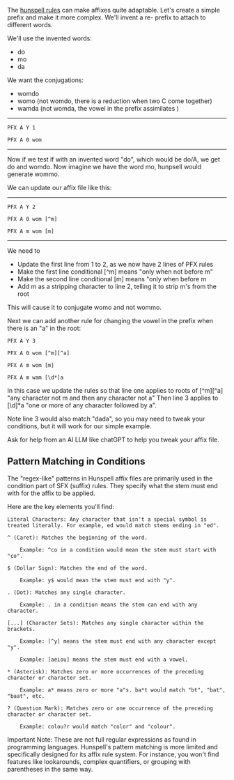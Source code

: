 The [hunspell rules](https://www.systutorials.com/docs/linux/man/4-hunspell/) can make affixes quite adaptable. Let's create a simple prefix and make it more complex. We'll invent a re- prefix to attach to different words.

We'll use the invented words:

 - do
 - mo
 - da

We want the conjugations:

- womdo
- womo (not womdo, there is a reduction when two C come together)
- wamda (not womda, the vowel in the prefix assimilates )

---


`PFX A Y 1`


`PFX A 0 wom`

---

Now if we test if with an invented word "do", which would be do/A, we get do and womdo. Now imagine we have the word mo, hunpsell would generate wommo.

We can update our affix file like this:

---


`PFX A Y 2`

`PFX A 0 wom [^m]`

`PFX A m wom [m]`

---

We need to

 - Update the first line from 1 to 2, as we now have 2 lines of PFX rules
 - Make the first line conditional [^m] means "only when not before m"
 - Make the second line conditional [m] means "only when before m
 - Add m as a stripping character to line 2, telling it to strip m's from the root

This will cause it to conjugate womo and not wommo.

Next we can add another rule for changing the vowel in the prefix when there is an "a" in the root:

`PFX A Y 3`

`PFX A 0 wom [^m][^a]`

`PFX A m wom [m]`

`PFX A m wam [\d*]a`

In this case we update the rules so that line one applies to roots of [^m][^a] "any character not m and then any character not a"
Then line 3 applies to [\d]*a "one or more of any character followed by a".

Note line 3 would also match "dada", so you may need to tweak your conditions, but it will work for our simple example.

Ask for help from an AI LLM like chatGPT to help you tweak your affix file.


## Pattern Matching in Conditions

The "regex-like" patterns in Hunspell affix files are primarily used in the condition part of SFX (suffix) rules. They specify what the stem must end with for the affix to be applied.

Here are the key elements you'll find:

    Literal Characters: Any character that isn't a special symbol is treated literally. For example, ed would match stems ending in "ed".

    ^ (Caret): Matches the beginning of the word.

        Example: ^co in a condition would mean the stem must start with "co".

    $ (Dollar Sign): Matches the end of the word.

        Example: y$ would mean the stem must end with "y".

    . (Dot): Matches any single character.

        Example: . in a condition means the stem can end with any character.

    [...] (Character Sets): Matches any single character within the brackets.

        Example: [^y] means the stem must end with any character except "y".

        Example: [aeiou] means the stem must end with a vowel.

    * (Asterisk): Matches zero or more occurrences of the preceding character or character set.

        Example: a* means zero or more "a"s. ba*t would match "bt", "bat", "baat", etc.

    ? (Question Mark): Matches zero or one occurrence of the preceding character or character set.

        Example: colou?r would match "color" and "colour".

Important Note: These are not full regular expressions as found in programming languages. Hunspell's pattern matching is more limited and specifically designed for its affix rule system. For instance, you won't find features like lookarounds, complex quantifiers, or grouping with parentheses in the same way.
